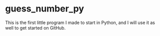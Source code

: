 # guess_number_py

This is the first little program I made to start in Python, and I will use it as well to get started on GitHub.
